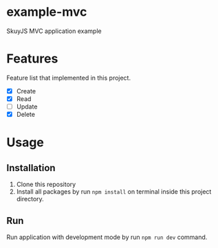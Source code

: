 # example-mvc
SkuyJS MVC application example

# Features
Feature list that implemented in this project.
- [x] Create
- [x] Read
- [ ] Update
- [x] Delete

# Usage
## Installation
1. Clone this repository
2. Install all packages by run `npm install` on terminal
inside this project directory.

## Run
Run application with development mode by run `npm run dev` command.
